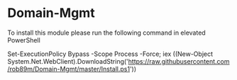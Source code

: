 # Domain-Mgmt

To install this module please run the following command in elevated PowerShell

Set-ExecutionPolicy Bypass -Scope Process -Force; iex ((New-Object System.Net.WebClient).DownloadString('https://raw.githubusercontent.com/rob89m/Domain-Mgmt/master/Install.ps1'))
